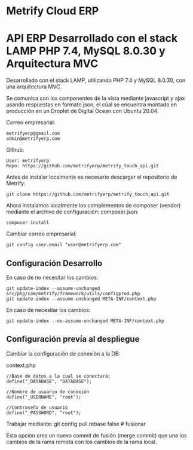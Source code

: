 # Metrify Cloud ERP

# API ERP Desarrollado con el stack LAMP PHP 7.4, MySQL 8.0.30 y Arquitectura MVC

Desarrollado con el stack LAMP, utilizando PHP 7.4 y MySQL 8.0.30, con una arquitectura MVC.

Se comunica con los componentes de la vista mediante javascript y ajax usando respuestas en formato json, el cúal se encuentra
montado en producción en un Droplet de Digital Ocean con Ubuntu 20.04.

Correo empresarial:
```
metrifyerp@gmail.com
admin@metrifyerp.com
```

Github:
```
User: metrifyerp
Repo: https://github.com/metrifyerp/metrify_touch_api.git
```

Antes de instalar localmente es necesario descargar el repositorio de Metrify:
```
git clone https://github.com/metrifyerp/metrify_touch_api.git
```

Ahora instalamos localmente los complementos de composer (vendor) mediante el archivo de configuración:
composer.json:
```
composer install
```

Cambiar correo empresarial:
```
git config user.email "user@metrifyerp.com"
```

## Configuración Desarrollo

En caso de no necesitar los cambios:
```
git update-index --assume-unchanged src/php/com/metrify/framework/utils/configprod.php
git update-index --assume-unchanged META-INF/context.php
```
En caso de necesitar los cambios:
```
git update-index --no-assume-unchanged META-INF/context.php
```

## Configuración prevía al despliegue

Cambiar la configuración de conexión a la DB:

context.php
```
//Base de datos a la cual se conectará;
define("_DATABASE", "DATABASE");

//Nombre de usuario de conexión
define("_USERNAME", "root");

//Contraseña de usuario
define("_PASSWORD", "root");
```

Trabajar mediante:
git config pull.rebase false  # fusionar

Esta opción crea un nuevo commit de fusión (merge commit) que une los cambios de la rama remota con los cambios de la rama local.



